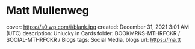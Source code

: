 # Matt Mullenweg

cover: https://s0.wp.com/i/blank.jpg
created: December 31, 2021 3:01 AM (UTC)
description: Unlucky in Cards
folder: BOOKMRKS-MTHRFCKR / SOCIAL-MTHRFCKR / Blogs
tags: Social Media, blogs
url: https://ma.tt